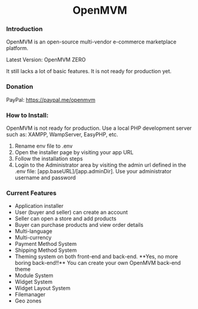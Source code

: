 <h1 align="center">OpenMVM</h1>

<h3>Introduction</h3>

<p>OpenMVM is an open-source multi-vendor e-commerce marketplace platform.</p>
<p>Latest Version: OpenMVM ZERO</p>
<p>It still lacks a lot of basic features. It is not ready for production yet.</p>

<h3>Donation</h3>

<p>PayPal: <a href="https://paypal.me/openmvm" target="_blank">https://paypal.me/openmvm</a></p>

<h3>How to Install:</h3>

<p>OpenMVM is not ready for production. Use a local PHP development server such as: XAMPP, WampServer, EasyPHP, etc.</p>

<ol>
	<li>Rename env file to .env</li>
	<li>Open the installer page by visiting your app URL</li>
	<li>Follow the installation steps</li>
	<li>Login to the Administrator area by visiting the admin url defined in the .env file: [app.baseURL]/[app.adminDir]. Use your administrator username and password</li>
</ol>

<h3>Current Features</h3>

<ul>
	<li>Application installer</li>
	<li>User (buyer and seller) can create an account</li>
	<li>Seller can open a store and add products</li>
	<li>Buyer can purchase products and view order details</li>
	<li>Multi-language</li>
	<li>Multi-currency</li>
	<li>Payment Method System</li>
	<li>Shipping Method System</li>
	<li>Theming system on both front-end and back-end. **Yes, no more boring back-end!!** You can create your own OpenMVM back-end theme</li>
	<li>Module System</li>
	<li>Widget System</li>
	<li>Widget Layout System</li>
	<li>Filemanager</li>
	<li>Geo zones</li>
</ul>
